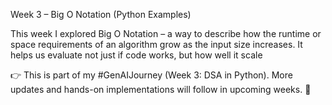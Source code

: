 Week 3 – Big O Notation (Python Examples)

This week I explored Big O Notation – a way to describe how the runtime or space requirements of an algorithm grow as the input size increases.
It helps us evaluate not just if code works, but how well it scale


👉 This is part of my #GenAIJourney (Week 3: DSA in Python).
More updates and hands-on implementations will follow in upcoming weeks. 🚀
